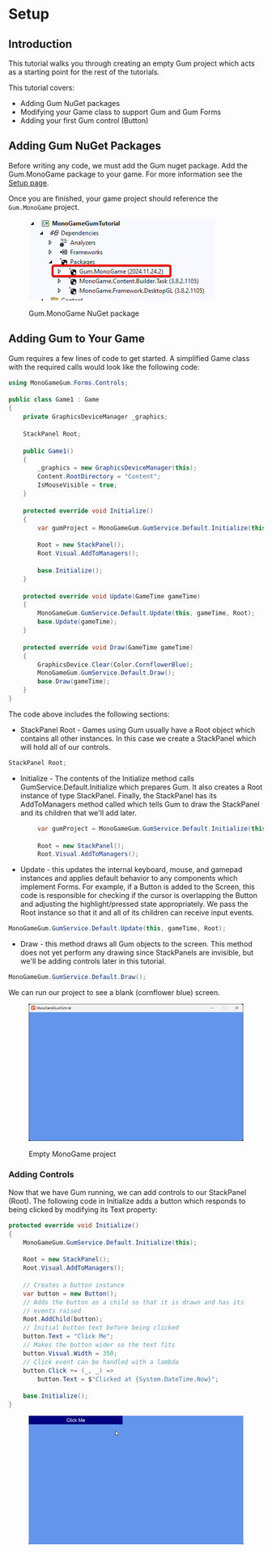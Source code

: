 # Setup

## Introduction

This tutorial walks you through creating an empty Gum project which acts as a starting point for the rest of the tutorials.&#x20;

This tutorial covers:

* Adding Gum NuGet packages
* Modifying your Game class to support Gum and Gum Forms
* Adding your first Gum control (Button)

## Adding Gum NuGet Packages

Before writing any code, we must add the Gum nuget package. Add the Gum.MonoGame package to your game. For more information see the [Setup page](https://docs.flatredball.com/gum/code/monogame/setup).

Once you are finished, your game project should reference the `Gum.MonoGame` project.

<figure><img src="../../../../.gitbook/assets/NuGetGum.png" alt=""><figcaption><p>Gum.MonoGame NuGet package</p></figcaption></figure>

## Adding Gum to Your Game

Gum requires a few lines of code to get started. A simplified Game class with the required calls would look like the following code:

```csharp
using MonoGameGum.Forms.Controls;

public class Game1 : Game
{
    private GraphicsDeviceManager _graphics;
    
    StackPanel Root;
    
    public Game1()
    {
        _graphics = new GraphicsDeviceManager(this);
        Content.RootDirectory = "Content";
        IsMouseVisible = true;
    }

    protected override void Initialize()
    {
        var gumProject = MonoGameGum.GumService.Default.Initialize(this);
            
        Root = new StackPanel();
        Root.Visual.AddToManagers();
        
        base.Initialize();
    }

    protected override void Update(GameTime gameTime)
    {
        MonoGameGum.GumService.Default.Update(this, gameTime, Root);
        base.Update(gameTime);
    }

    protected override void Draw(GameTime gameTime)
    {
        GraphicsDevice.Clear(Color.CornflowerBlue);
        MonoGameGum.GumService.Default.Draw();
        base.Draw(gameTime);
    }
}
```

The code above includes the following sections:

* StackPanel Root - Games using Gum usually have a Root object which contains all other instances. In this case we create a StackPanel which will hold all of our controls.&#x20;

```csharp
StackPanel Root;
```

* Initialize - The contents of the Initialize method calls GumService.Default.Initialize which prepares Gum. It also creates a Root instance of type StackPanel. Finally, the StackPanel has its AddToManagers method called which tells Gum to draw the StackPanel and its children that we'll add later.

```csharp
        var gumProject = MonoGameGum.GumService.Default.Initialize(this);
            
        Root = new StackPanel();
        Root.Visual.AddToManagers();
```

* Update - this updates the internal keyboard, mouse, and gamepad instances and applies default behavior to any components which implement Forms. For example, if a Button is added to the Screen, this code is responsible for checking if the cursor is overlapping the Button and adjusting the highlight/pressed state appropriately. We pass the Root instance so that it and all of its children can receive input events.

```csharp
MonoGameGum.GumService.Default.Update(this, gameTime, Root);
```

* Draw - this method draws all Gum objects to the screen. This method does not yet perform any drawing since StackPanels are invisible, but we'll be adding controls later in this tutorial.

```csharp
MonoGameGum.GumService.Default.Draw();
```

We can run our project to see a blank (cornflower blue) screen.

<figure><img src="../../../../.gitbook/assets/image (2).png" alt=""><figcaption><p>Empty MonoGame project</p></figcaption></figure>

### Adding Controls

Now that we have Gum running, we can add controls to our StackPanel (Root). The following code in Initialize adds a button which responds to being clicked by modifying its Text property:

```csharp
protected override void Initialize()
{
    MonoGameGum.GumService.Default.Initialize(this);

    Root = new StackPanel();
    Root.Visual.AddToManagers();

    // Creates a button instance
    var button = new Button();
    // Adds the button as a child so that it is drawn and has its
    // events raised
    Root.AddChild(button);
    // Initial button text before being clicked
    button.Text = "Click Me";
    // Makes the button wider so the text fits
    button.Visual.Width = 350;
    // Click event can be handled with a lambda
    button.Click += (_, _) =>
        button.Text = $"Clicked at {System.DateTime.Now}";

    base.Initialize();
}
```

<figure><img src="../../../../.gitbook/assets/13_07 53 14.gif" alt=""><figcaption></figcaption></figure>
